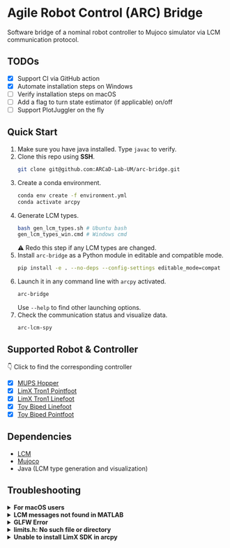 # Agile Robot Control (ARC) Bridge
Software bridge of a nominal robot controller to Mujoco simulator via LCM communication protocol.

## TODOs
- [x] Support CI via GitHub action
- [x] Automate installation steps on Windows
- [ ] Verify installation steps on macOS
- [ ] Add a flag to turn state estimator (if applicable) on/off
- [ ] Support PlotJuggler on the fly

## Quick Start
1. Make sure you have java installed. Type `javac` to verify.
1. Clone this repo using **SSH**.
    ```sh
    git clone git@github.com:ARCaD-Lab-UM/arc-bridge.git
    ```
1. Create a conda environment.
    ```sh
    conda env create -f environment.yml
    conda activate arcpy
    ```
1. Generate LCM types.
    ```sh
    bash gen_lcm_types.sh # Ubuntu bash
    gen_lcm_types_win.cmd # Windows cmd
    ```
    :warning: Redo this step if any LCM types are changed.
1. Install `arc-bridge` as a Python module in editable and compatible mode.
    ```sh
    pip install -e . --no-deps --config-settings editable_mode=compat
    ```
1. Launch it in any command line with `arcpy` activated.
    ```sh
    arc-bridge
    ```
    Use `--help` to find other launching options.
1. Check the communication status and visualize data.
    ```sh
    arc-lcm-spy
    ```

## Supported Robot & Controller
:point_down: Click to find the corresponding controller
- [x] [MUPS Hopper](https://github.com/ARCaD-Lab-UM/mups-controller)
- [x] [LimX Tron1 Pointfoot](https://github.com/ARCaD-Lab-UM/tron1-model-based-controller/blob/main/point_foot/MAIN_PF_LCM.m)
- [x] [LimX Tron1 Linefoot](https://github.com/ARCaD-Lab-UM/tron1-model-based-controller/blob/main/line_foot/MAIN_LF_LCM.m)
- [x] [Toy Biped Linefoot](https://github.com/ARCaD-Lab-UM/TrainingWheel/blob/main/control_Cassie/MAIN_cassie_LCM.m)
- [x] [Toy Biped Pointfoot](https://github.com/ARCaD-Lab-UM/TrainingWheel/blob/main/control_tron1/MAIN_tron1_LCM.m)

## Dependencies
- [LCM](https://github.com/lcm-proj/lcm)
- [Mujoco](https://github.com/google-deepmind/mujoco)
- Java (LCM type generation and visualization)

## Troubleshooting

<details>
    <summary>  
        <b> For macOS users </b>
    </summary>

Use `mjpython` instead of `python` to launch the bridge.
</details>

<details>
    <summary>  
        <b> LCM messages not found in MATLAB </b>
    </summary>

Restart MATLAB once after generating LCM types.
</details>

<details>
    <summary>  
        <b> GLFW Error </b>
    </summary>

```sh
GLFWError: (65542) b'GLX: No GLXFBConfigs returned'
GLFWError: (65545) b'GLX: Failed to find a suitable GLXFBConfig'
ERROR: could not create window
```
Set NVIDIA GPU as primary renderer (for systems with NVIDIA GPUs)
```
export __NV_PRIME_RENDER_OFFLOAD=1
export __GLX_VENDOR_LIBRARY_NAME=nvidia
```
</details>

<details>
    <summary>  
        <b> limits.h: No such file or directory </b>
    </summary>

When compiling LCM, disable unit tests.
```sh
cmake .. -DLCM_ENABLE_EXAMPLES=OFF -DLCM_ENABLE_TESTS=OFF
```
</details>

<details>
    <summary>
        <b> Unable to install LimX SDK in arcpy </b>
    </summary>

Downgrade `mujoco` to 3.2.2 and `numpy` to 1.21.6 manually.
</details>
